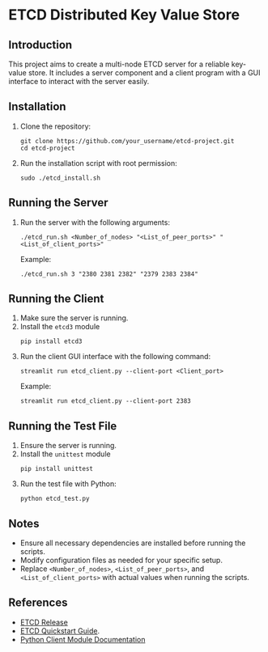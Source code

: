 # ETCD Distributed Key Value Store

## Introduction
This project aims to create a multi-node ETCD server for a reliable key-value store. It includes a server component and a client program with a GUI interface to interact with the server easily.

## Installation
1. Clone the repository:
   ```
   git clone https://github.com/your_username/etcd-project.git
   cd etcd-project
   ```
2. Run the installation script with root permission:
   ```
   sudo ./etcd_install.sh
   ```

## Running the Server
1. Run the server with the following arguments:
   ```
   ./etcd_run.sh <Number_of_nodes> "<List_of_peer_ports>" "<List_of_client_ports>"
   ```
   Example:
   ```
   ./etcd_run.sh 3 "2380 2381 2382" "2379 2383 2384"
   ```

## Running the Client
1. Make sure the server is running.
2. Install the `etcd3` module
   ```
   pip install etcd3
   ```
4. Run the client GUI interface with the following command:
   ```
   streamlit run etcd_client.py --client-port <Client_port>
   ```
   Example:
   ```
   streamlit run etcd_client.py --client-port 2383
   ```

## Running the Test File
1. Ensure the server is running.
2. Install the `unittest` module
   ```
   pip install unittest
   ```
4. Run the test file with Python:
   ```
   python etcd_test.py
   ```

## Notes
- Ensure all necessary dependencies are installed before running the scripts.
- Modify configuration files as needed for your specific setup.
- Replace `<Number_of_nodes>`, `<List_of_peer_ports>`, and `<List_of_client_ports>` with actual values when running the scripts.

## References
- [ETCD Release](https://github.com/etcd-io/etcd/releases)
- [ETCD Quickstart Guide](https://etcd.io/docs/v3.5/quickstart/).
- [Python Client Module Documentation](https://python-etcd3.readthedocs.io/en/latest/readme.html)
